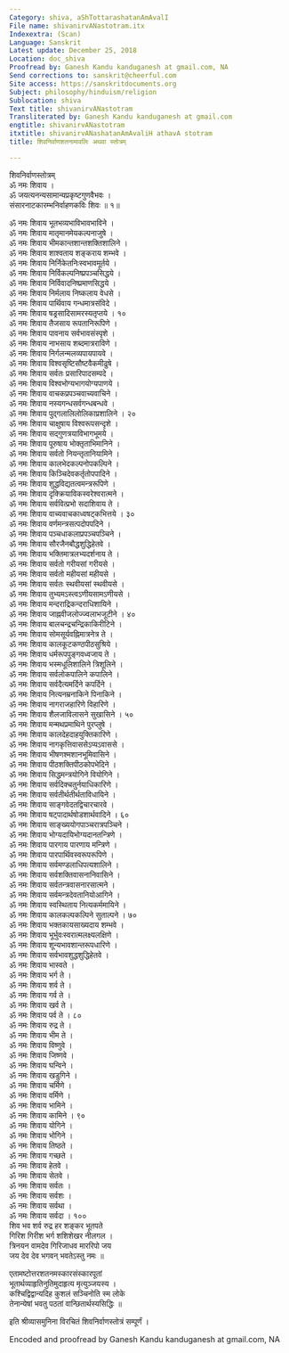 ```yaml
---
Category: shiva, aShTottarashatanAmAvalI
File name: shivanirvANastotram.itx
Indexextra: (Scan)
Language: Sanskrit
Latest update: December 25, 2018
Location: doc_shiva
Proofread by: Ganesh Kandu kanduganesh at gmail.com, NA
Send corrections to: sanskrit@cheerful.com
Site access: https://sanskritdocuments.org
Subject: philosophy/hinduism/religion
Sublocation: shiva
Text title: shivanirvANastotram
Transliterated by: Ganesh Kandu kanduganesh at gmail.com
engtitle: shivanirvANastotram
itxtitle: shivanirvANashatanAmAvaliH athavA stotram
title: शिवनिर्वाणशतनामावलिः अथवा स्तोत्रम्

---
```

  
 शिवनिर्वाणस्तोत्रम्   
ॐ नमः शिवाय ।  
ॐ जयत्यनन्यसामान्यप्रकृष्टगुणवैभवः ।  
संसारनाटकारम्भनिर्वाहणकविः शिवः ॥ १॥  
  
ॐ नमः शिवाय भूतभव्यभाविभावभाविने ।  
ॐ नमः शिवाय मातृमानमेयकल्पनाजुषे ।  
ॐ नमः शिवाय भीमकान्तशान्तशक्तिशालिने ।  
ॐ नमः शिवाय शाश्वताय शङ्कराय शम्भवे ।  
ॐ नमः शिवाय निर्निकेतनिःस्वभावमूर्तये ।  
ॐ नमः शिवाय निर्विकल्पनिष्प्रपञ्चसिद्धये ।  
ॐ नमः शिवाय निर्विवादनिष्प्रमाणसिद्धये ।  
ॐ नमः शिवाय निर्मलाय निष्कलाय वेधसे ।  
ॐ नमः शिवाय पार्थिवाय गन्धमात्रसंविदे ।  
ॐ नमः शिवाय षड्रसादिसामरस्यतृप्तये । १०  
ॐ नमः शिवाय तैजसाय रूपतानिरूपिणे ।  
ॐ नमः शिवाय पावनाय सर्वभावसंस्पृशे ।  
ॐ नमः शिवाय नाभसाय शब्दमात्रराविणे ।  
ॐ नमः शिवाय निर्गलन्मलव्यपायपायवे ।  
ॐ नमः शिवाय विश्वसृष्टिसौष्टवैकमीढुषे ।  
ॐ नमः शिवाय सर्वतः प्रसारिपादसम्पदे ।  
ॐ नमः शिवाय विश्वभोग्यभागयोग्यपाणये ।  
ॐ नमः शिवाय वाचकप्रपञ्चवाच्यवाचिने ।  
ॐ नमः शिवाय नस्यगन्धसर्वगन्धबन्धवे ।  
ॐ नमः शिवाय पुद्गलालिलोलिकाप्रशालिने । २०  
ॐ नमः शिवाय चाक्षुषाय विश्वरूपसन्दृशे ।  
ॐ नमः शिवाय सद्गुणत्रयाविभागभूमये ।  
ॐ नमः शिवाय पूरुषाय भोक्तृताभिमानिने ।  
ॐ नमः शिवाय सर्वतो नियन्तृतानियामिने ।  
ॐ नमः शिवाय कालभेदकल्पनोपकल्पिने ।  
ॐ नमः शिवाय किञ्चिदेवकर्तृतोपपादिने ।  
ॐ नमः शिवाय शुद्धविद्यतत्वमन्त्ररूपिणे ।  
ॐ नमः शिवाय दृक्क्रियाविकस्वरेश्वरात्मने ।  
ॐ नमः शिवाय सर्ववित्प्रभो सदाशिवाय ते ।  
ॐ नमः शिवाय वाच्यवाचकाध्वषट्कभित्तये । ३०  
ॐ नमः शिवाय वर्णमन्त्रसत्पदोपपदिने ।  
ॐ नमः शिवाय पञ्चधाकलाप्रपञ्चपञ्चिने ।  
ॐ नमः शिवाय सौरजैनबौद्धशुद्धिहेतवे ।  
ॐ नमः शिवाय भक्तिमात्रलभ्यदर्शनाय ते ।  
ॐ नमः शिवाय सर्वतो गरीयसां गरीयसे ।  
ॐ नमः शिवाय सर्वतो महीयसां महीयसे ।  
ॐ नमः शिवाय सर्वतः स्थवीयसां स्थवीयसे ।  
ॐ नमः शिवाय तुभ्यमऽस्त्वऽणीयसामऽणीयसे ।  
ॐ नमः शिवाय मन्दराद्रिकन्दराधिशायिने ।  
ॐ नमः शिवाय जाह्नवीजलोज्ज्वलाभजूटीने । ४०  
ॐ नमः शिवाय बालचन्द्रचन्द्रिकाकिरीटिने ।  
ॐ नमः शिवाय सोमसूर्यवह्निमात्रनेत्र ते ।  
ॐ नमः शिवाय कालकूटकण्ठपीठसुश्रिये ।  
ॐ नमः शिवाय धर्मरूपपुङ्गवध्वजाय ते ।  
ॐ नमः शिवाय भस्मधूलिशालिने त्रिशूलिने ।  
ॐ नमः शिवाय सर्वलोकपालिने कपालिने ।  
ॐ नमः शिवाय सर्वदैत्यमर्दिने कपर्दिने ।  
ॐ नमः शिवाय नित्यनम्रनाकिने पिनाकिने ।  
ॐ नमः शिवाय नागराजहारिणे विहारिणे ।  
ॐ नमः शिवाय शैलजाविलासने सुखासिने । ५०  
ॐ नमः शिवाय मन्मथप्रमाथिने पुरप्लुषे ।  
ॐ नमः शिवाय कालदेहदाहयुक्तिकारिणे ।  
ॐ नमः शिवाय नागकृत्तिवाससेऽप्यऽवाससे ।  
ॐ नमः शिवाय भीषणश्मशानभूमिवासिने ।  
ॐ नमः शिवाय पीठशक्तिपीठकोपभेदिने ।  
ॐ नमः शिवाय सिद्धमन्त्रयोगिने वियोगिने ।  
ॐ नमः शिवाय सर्वदिक्चतुर्नयाधिकारिणे ।  
ॐ नमः शिवाय सर्वतीर्थतीर्थताविधायिने ।  
ॐ नमः शिवाय साङ्गवेदतद्विचारचारवे ।  
ॐ नमः शिवाय षट्पादार्थषोडशार्थवादिने । ६०  
ॐ नमः शिवाय साङ्ख्ययोगपाञ्चरात्रपञ्चिने ।  
ॐ नमः शिवाय भोग्यदायिभोग्यदानतन्त्रिणे ।  
ॐ नमः शिवाय पारगाय पारणाय मन्त्रिणे ।  
ॐ नमः शिवाय पारपार्थिवस्वरूपरूपिणे ।  
ॐ नमः शिवाय सर्वमण्डलाधिपत्यशालिने ।  
ॐ नमः शिवाय सर्वशक्तिवासनानिवासिने ।  
ॐ नमः शिवाय सर्वतन्त्रवासनारसात्मने ।  
ॐ नमः शिवाय सर्वमन्त्रदेवतानियोआगिने ।  
ॐ नमः शिवाय स्वस्थिताय नित्यकर्ममायिने ।  
ॐ नमः शिवाय कालकल्पकल्पिने सुताल्पने । ७०  
ॐ नमः शिवाय भक्तकायसाख्यदाय शम्भवे ।  
ॐ नमः शिवाय भूर्भुवःस्वरात्मलक्ष्यलक्षिणे ।  
ॐ नमः शिवाय शून्यभावशान्तरूपधारिणे ।  
ॐ नमः शिवाय सर्वभावशुद्धशुद्धिहेतवे ।  
ॐ नमः शिवाय भास्वते ।  
ॐ नमः शिवाय भर्ग ते ।  
ॐ नमः शिवाय शर्व ते ।  
ॐ नमः शिवाय गर्व ते ।  
ॐ नमः शिवाय खर्व ते ।  
ॐ नमः शिवाय पर्व ते । ८०  
ॐ नमः शिवाय रुद्र ते ।  
ॐ नमः शिवाय भीम ते ।  
ॐ नमः शिवाय विष्णुवे ।  
ॐ नमः शिवाय जिष्णवे ।  
ॐ नमः शिवाय घन्विने ।  
ॐ नमः शिवाय खडुगिने ।  
ॐ नमः शिवाय चर्मिणे ।  
ॐ नमः शिवाय वर्मिणे ।  
ॐ नमः शिवाय भामिने ।  
ॐ नमः शिवाय कामिने । ९०  
ॐ नमः शिवाय योगिने ।  
ॐ नमः शिवाय भोगिने ।  
ॐ नमः शिवाय तिष्ठते ।  
ॐ नमः शिवाय गच्छते ।  
ॐ नमः शिवाय हेतवे ।  
ॐ नमः शिवाय सेतवे ।  
ॐ नमः शिवाय सर्वतः ।  
ॐ नमः शिवाय सर्वशः ।  
ॐ नमः शिवाय सर्वथा ।  
ॐ नमः शिवाय सर्वदा । १००  
शिव भव शर्व रुद्र हर शङ्कर भूतपते  
     गिरिश गिरीश भर्ग शशिशेखर नीलगल ।  
त्रिनयन वामदेव गिरिजाधव माररिपो जय  
     जय देव देव भगवन् भवतेऽस्तु नमः ॥  
  
एतामष्टोत्तरशतनमस्कारसंस्कारपूतां  
     भूतार्थव्याहृतिनुतिमुदाहृत्य मृत्युञ्जयस्य ।  
कश्चिद्विद्वान्यदिह कुशलं सञ्चिनोति स्म लोके  
     तेनान्येषां भवतु पठतां वान्छितार्थस्यसिद्धिः ॥  
  
इति श्रीव्यासमुनिना विरचितं शिवनिर्वाणस्तोत्रं सम्पूर्णं ।  
  
  
Encoded and proofread by Ganesh Kandu kanduganesh at gmail.com, NA  
  
